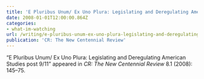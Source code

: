 ```yaml
---
title: 'E Pluribus Unum/ Ex Uno Plura: Legislating and Deregulating American Studies post 9/11.'
date: 2008-01-01T12:00:00.864Z
categories: 
- what-im-watching
url: /writing/e-pluribus-unum-ex-uno-plura-legislating-and-deregulating-american-studies-post-911/
publication: 'CR: The New Centennial Review'
---
```

“E Pluribus Unum/ Ex Uno Plura: Legislating and Deregulating American Studies post 9/11” appeared in <em>CR: The New Centennial Review</em> 8.1 (2008): 145–75.
